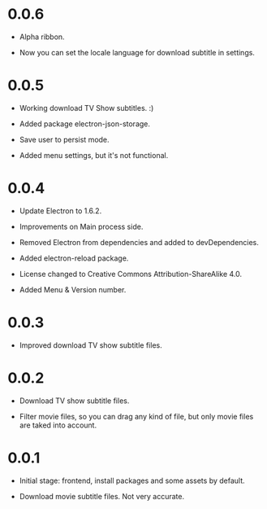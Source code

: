 0.0.6
=====

* Alpha ribbon.

* Now you can set the locale language for download subtitle in settings.

0.0.5
=====

* Working download TV Show subtitles. :)

* Added package electron-json-storage.

* Save user to persist mode.

* Added menu settings, but it's not functional.

0.0.4
=====

* Update Electron to 1.6.2.

* Improvements on Main process side.

* Removed Electron from dependencies and added to devDependencies.

* Added electron-reload package.

* License changed to Creative Commons Attribution-ShareAlike 4.0.

* Added Menu & Version number.

0.0.3
=====

* Improved download TV show subtitle files.

0.0.2
=====

* Download TV show subtitle files.

* Filter movie files, so you can drag any kind of file, but only movie files are taked into account.

0.0.1
=====

* Initial stage: frontend, install packages and some assets by default.

* Download movie subtitle files. Not very accurate.
